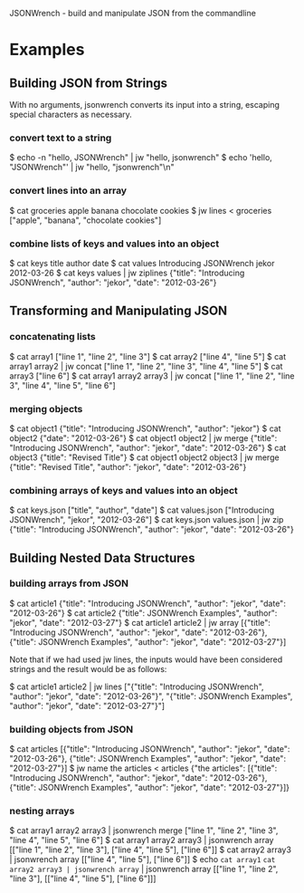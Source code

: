 JSONWrench - build and manipulate JSON from the commandline

# Examples

## Building JSON from Strings

With no arguments, jsonwrench converts its input into a string, escaping special characters as necessary.

### convert text to a string

$ echo -n "hello, JSONWrench" | jw
"hello, jsonwrench"
$ echo 'hello, "JSONWrench"' | jw
"hello, \"jsonwrench\"\n"

### convert lines into an array

$ cat groceries
apple
banana
chocolate cookies
$ jw lines < groceries
["apple", "banana", "chocolate cookies"]

### combine lists of keys and values into an object

$ cat keys
title
author
date
$ cat values
Introducing JSONWrench
jekor
2012-03-26
$ cat keys values | jw ziplines
{"title": "Introducing JSONWrench", "author": "jekor", "date": "2012-03-26"}

## Transforming and Manipulating JSON

### concatenating lists

$ cat array1
["line 1", "line 2", "line 3"]
$ cat array2
["line 4", "line 5"]
$ cat array1 array2 | jw concat
["line 1", "line 2", "line 3", "line 4", "line 5"]
$ cat array3
["line 6"]
$ cat array1 array2 array3 | jw concat
["line 1", "line 2", "line 3", "line 4", "line 5", "line 6"]

### merging objects

$ cat object1
{"title": "Introducing JSONWrench", "author": "jekor"}
$ cat object2
{"date": "2012-03-26"}
$ cat object1 object2 | jw merge
{"title": "Introducing JSONWrench", "author": "jekor", "date": "2012-03-26"}
$ cat object3
{"title": "Revised Title"}
$ cat object1 object2 object3 | jw merge
{"title": "Revised Title", "author": "jekor", "date": "2012-03-26"}

### combining arrays of keys and values into an object

$ cat keys.json
["title", "author", "date"]
$ cat values.json
["Introducing JSONWrench", "jekor", "2012-03-26"]
$ cat keys.json values.json | jw zip
{"title": "Introducing JSONWrench", "author": "jekor", "date": "2012-03-26"}

## Building Nested Data Structures

### building arrays from JSON

$ cat article1
{"title": "Introducing JSONWrench", "author": "jekor", "date": "2012-03-26"}
$ cat article2
{"title": JSONWrench Examples", "author": "jekor", "date": "2012-03-27"}
$ cat article1 article2 | jw array
[{"title": "Introducing JSONWrench", "author": "jekor", "date": "2012-03-26"}, {"title": JSONWrench Examples", "author": "jekor", "date": "2012-03-27"}]

Note that if we had used jw lines, the inputs would have been considered strings and the result would be as follows:

$ cat article1 article2 | jw lines
["{\"title\": \"Introducing JSONWrench\", \"author\": \"jekor\", \"date\": \"2012-03-26\"}", "{\"title\": JSONWrench Examples\", \"author\": \"jekor\", \"date\": \"2012-03-27\"}"]

### building objects from JSON

$ cat articles
[{"title": "Introducing JSONWrench", "author": "jekor", "date": "2012-03-26"}, {"title": JSONWrench Examples", "author": "jekor", "date": "2012-03-27"}]
$ jw name the articles < articles
{"the articles": [{"title": "Introducing JSONWrench", "author": "jekor", "date": "2012-03-26"}, {"title": JSONWrench Examples", "author": "jekor", "date": "2012-03-27"}]}

<!-- Note that "articles" must first be converted into a JSON array. JSONWrench does not attempt to infer the type of its input, because doing so could lead to ambiguities. Instead, each operation requires inputs to be of a certain type. In this case, zip expects 2 arrays. -->

### nesting arrays

$ cat array1 array2 array3 | jsonwrench merge
["line 1", "line 2", "line 3", "line 4", "line 5", "line 6"]
$ cat array1 array2 array3 | jsonwrench array
[["line 1", "line 2", "line 3"], ["line 4", "line 5"], ["line 6"]]
$ cat array2 array3 | jsonwrench array
[["line 4", "line 5"], ["line 6"]]
$ echo `cat array1` `cat array2 array3 | jsonwrench array` | jsonwrench array
[["line 1", "line 2", "line 3"], [["line 4", "line 5"], ["line 6"]]]
